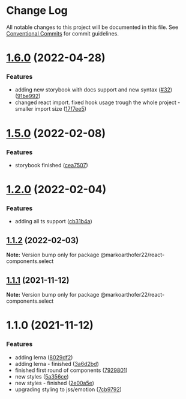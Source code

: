 # Change Log

All notable changes to this project will be documented in this file.
See [Conventional Commits](https://conventionalcommits.org) for commit guidelines.

# [1.6.0](https://github.com/markoarthofer22/react-components/compare/@markoarthofer22/react-components.select@1.2.0...@markoarthofer22/react-components.select@1.6.0) (2022-04-28)


### Features

* adding new storybook with docs support and new syntax ([#32](https://github.com/markoarthofer22/react-components/issues/32)) ([91be992](https://github.com/markoarthofer22/react-components/commit/91be99236e1722d4681d59adc33aaade1f78b77b))
* changed react import. fixed hook usage trough the whole project - smaller import size ([17f7ee5](https://github.com/markoarthofer22/react-components/commit/17f7ee5fbab26d1b33d6cbbb2e9c1ee858c04db1))





# [1.5.0](https://github.com/markoarthofer22/react-components/compare/@markoarthofer22/react-components.select@1.2.0...@markoarthofer22/react-components.select@1.5.0) (2022-02-08)


### Features

* storybook finished ([cea7507](https://github.com/markoarthofer22/react-components/commit/cea7507f41f22e5f3d3eb5aee0ef82dd3e285890))





# [1.2.0](https://github.com/markoarthofer22/react-components/compare/@markoarthofer22/react-components.select@1.1.2...@markoarthofer22/react-components.select@1.2.0) (2022-02-04)


### Features

* adding all ts support ([cb31b4a](https://github.com/markoarthofer22/react-components/commit/cb31b4aee37bcd4a7617a49d61b181a4bde72574))





## [1.1.2](https://github.com/markoarthofer22/react-components/compare/@markoarthofer22/react-components.select@1.1.1...@markoarthofer22/react-components.select@1.1.2) (2022-02-03)

**Note:** Version bump only for package @markoarthofer22/react-components.select





## [1.1.1](https://github.com/markoarthofer22/react-components/compare/@markoarthofer22/react-components.select@1.1.0...@markoarthofer22/react-components.select@1.1.1) (2021-11-12)

**Note:** Version bump only for package @markoarthofer22/react-components.select





# 1.1.0 (2021-11-12)


### Features

* adding lerna ([8029df2](https://github.com/markoarthofer22/react-components/commit/8029df269418d941a0a44f5d92a65dbe5fd854cf))
* adding lerna - finished ([3a6d2bd](https://github.com/markoarthofer22/react-components/commit/3a6d2bd05ae4ea91d1150b5d94d9097c94206911))
* finished first round of components ([7929801](https://github.com/markoarthofer22/react-components/commit/7929801a0275154b394f70e3c2cd7a63e57dff73))
* new styles ([5a356ce](https://github.com/markoarthofer22/react-components/commit/5a356ce259591a4a04c9da246c1f6b280b7287f3))
* new styles - finished ([2e00a5e](https://github.com/markoarthofer22/react-components/commit/2e00a5e9752c8bac2a09b3e7b0be24d43158af36))
* upgrading styling to jss/emotion ([7cb9792](https://github.com/markoarthofer22/react-components/commit/7cb979253c5b6b7f593e6f2954c1abc5f333980c))
